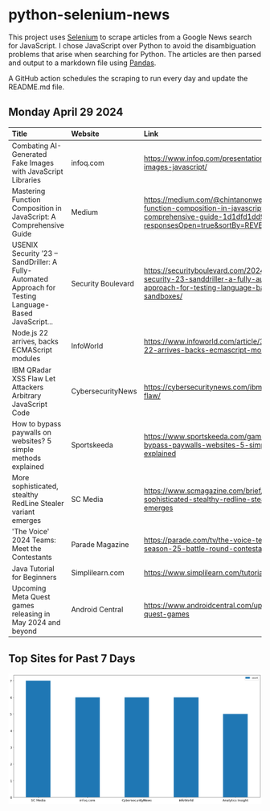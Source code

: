 # python-selenium-news

This project uses [Selenium](https://www.seleniumhq.org/) to scrape articles from a Google News search for JavaScript.
I chose JavaScript over Python to avoid the disambiguation problems that arise when searching for Python.
The articles are then parsed and output to a markdown file using [Pandas](https://pandas.pydata.org/).

A GitHub action schedules the scraping to run every day and update the README.md file.

## Monday April 29 2024


| Title                                                                                                  | Website            | Link                                                                                                                                                     |
|:-------------------------------------------------------------------------------------------------------|:-------------------|:---------------------------------------------------------------------------------------------------------------------------------------------------------|
| Combating AI-Generated Fake Images with JavaScript Libraries                                           | infoq.com          | https://www.infoq.com/presentations/ai-fake-images-javascript/                                                                                           |
| Mastering Function Composition in JavaScript: A Comprehensive Guide                                    | Medium             | https://medium.com/@chintanonweb/mastering-function-composition-in-javascript-a-comprehensive-guide-1d1dfd1dd943?responsesOpen=true&sortBy=REVERSE_CHRON |
| USENIX Security ’23 – SandDriller: A Fully-Automated Approach for Testing Language-Based JavaScript... | Security Boulevard | https://securityboulevard.com/2024/04/usenix-security-23-sanddriller-a-fully-automated-approach-for-testing-language-based-javascript-sandboxes/         |
| Node.js 22 arrives, backs ECMAScript modules                                                           | InfoWorld          | https://www.infoworld.com/article/3715283/nodejs-22-arrives-backs-ecmascript-modules.html                                                                |
| IBM QRadar XSS Flaw Let Attackers Arbitrary JavaScript Code                                            | CybersecurityNews  | https://cybersecuritynews.com/ibm-qradar-xss-flaw/                                                                                                       |
| How to bypass paywalls on websites? 5 simple methods explained                                         | Sportskeeda        | https://www.sportskeeda.com/gaming-tech/how-bypass-paywalls-websites-5-simple-methods-explained                                                          |
| More sophisticated, stealthy RedLine Stealer variant emerges                                           | SC Media           | https://www.scmagazine.com/brief/more-sophisticated-stealthy-redline-stealer-variant-emerges                                                             |
| 'The Voice' 2024 Teams: Meet the Contestants                                                           | Parade Magazine    | https://parade.com/tv/the-voice-teams-2024-season-25-battle-round-contestants-photos                                                                     |
| Java Tutorial for Beginners                                                                            | Simplilearn.com    | https://www.simplilearn.com/tutorials/java-tutorial                                                                                                      |
| Upcoming Meta Quest games releasing in May 2024 and beyond                                             | Android Central    | https://www.androidcentral.com/upcoming-meta-quest-games                                                                                                 |
## Top Sites for Past 7 Days

![Graph of Top Sites](https://raw.githubusercontent.com/dan-mba/python-selenium-news/main/last-week.png)
